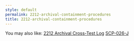 ```yaml
---
style: default
permalink: 2212-archival-containment-procedures
title: 2212-archival-containment-procedures
---
```

You may also like:
[2212 Archival Cross-Test Log](http://scp-wiki.net/2212-archival-cross-test-log)
[SCP-026-J](http://scp-wiki.net/scp-026-j)